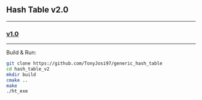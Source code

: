 ## Hash Table v2.0

_______

### [v1.0](https://github.com/TonyJosi97/generic_hash_table)

_______

Build & Run:

``` sh
git clone https://github.com/TonyJosi97/generic_hash_table
cd hash_table_v2
mkdir build
cmake ..
make
./ht_exe
```





